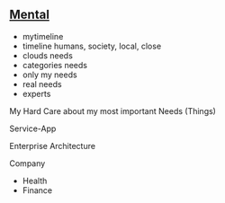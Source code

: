 ## [Mental](pre.html)

- mytimeline
- timeline humans, society, local, close
- clouds needs
- categories needs
- only my needs
- real needs
- experts

My Hard Care about my most important Needs (Things)

Service-App

Enterprise Architecture

Company

- Health
- Finance
